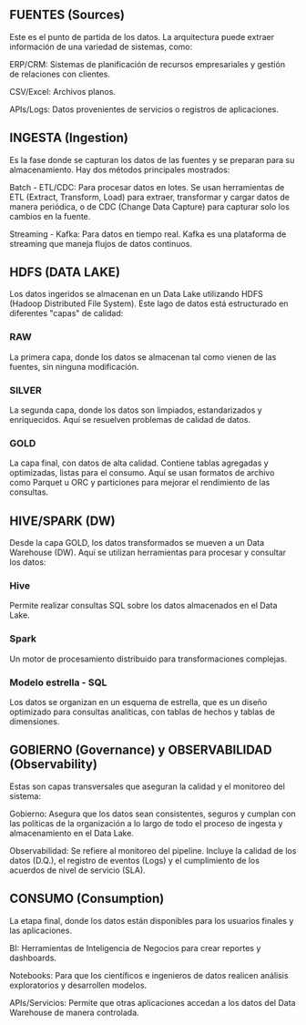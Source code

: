 ## FUENTES (Sources) 

Este es el punto de partida de los datos. La arquitectura puede extraer información de una variedad de sistemas, como: 

ERP/CRM: Sistemas de planificación de recursos empresariales y gestión de relaciones con clientes. 

CSV/Excel: Archivos planos. 

APIs/Logs: Datos provenientes de servicios o registros de aplicaciones. 

 

## INGESTA (Ingestion) 

Es la fase donde se capturan los datos de las fuentes y se preparan para su almacenamiento. Hay dos métodos principales mostrados: 

Batch - ETL/CDC: Para procesar datos en lotes. Se usan herramientas de ETL (Extract, Transform, Load) para extraer, transformar y cargar datos de manera periódica, o de CDC (Change Data Capture) para capturar solo los cambios en la fuente. 

Streaming - Kafka: Para datos en tiempo real. Kafka es una plataforma de streaming que maneja flujos de datos continuos. 

 

## HDFS (DATA LAKE) 

Los datos ingeridos se almacenan en un Data Lake utilizando HDFS (Hadoop Distributed File System). Este lago de datos está estructurado en diferentes "capas" de calidad: 

### RAW
La primera capa, donde los datos se almacenan tal como vienen de las fuentes, sin ninguna modificación. 

### SILVER
La segunda capa, donde los datos son limpiados, estandarizados y enriquecidos. Aquí se resuelven problemas de calidad de datos. 

### GOLD
La capa final, con datos de alta calidad. Contiene tablas agregadas y optimizadas, listas para el consumo. Aquí se usan formatos de archivo como Parquet u ORC y particiones para mejorar el rendimiento de las consultas. 

 

## HIVE/SPARK (DW) 

Desde la capa GOLD, los datos transformados se mueven a un Data Warehouse (DW). Aquí se utilizan herramientas para procesar y consultar los datos: 

### Hive
Permite realizar consultas SQL sobre los datos almacenados en el Data Lake. 

### Spark
Un motor de procesamiento distribuido para transformaciones complejas. 

### Modelo estrella - SQL
Los datos se organizan en un esquema de estrella, que es un diseño optimizado para consultas analíticas, con tablas de hechos y tablas de dimensiones. 

 

## GOBIERNO (Governance) y OBSERVABILIDAD (Observability) 

Estas son capas transversales que aseguran la calidad y el monitoreo del sistema: 

Gobierno: Asegura que los datos sean consistentes, seguros y cumplan con las políticas de la organización a lo largo de todo el proceso de ingesta y almacenamiento en el Data Lake. 

Observabilidad: Se refiere al monitoreo del pipeline. Incluye la calidad de los datos (D.Q.), el registro de eventos (Logs) y el cumplimiento de los acuerdos de nivel de servicio (SLA). 

 

## CONSUMO (Consumption) 

La etapa final, donde los datos están disponibles para los usuarios finales y las aplicaciones. 

BI: Herramientas de Inteligencia de Negocios para crear reportes y dashboards. 

Notebooks: Para que los científicos e ingenieros de datos realicen análisis exploratorios y desarrollen modelos. 

APIs/Servicios: Permite que otras aplicaciones accedan a los datos del Data Warehouse de manera controlada. 

 

